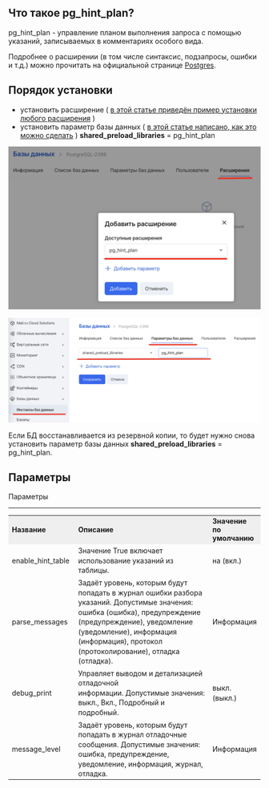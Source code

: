 ## Что такое pg_hint_plan?

pg_hint_plan - управление планом выполнения запроса с помощью указаний, записываемых в комментариях особого вида.

Подробнее о расширении (в том числе синтаксис, подзапросы, ошибки и т.д.) можно прочитать на официальной странице [Postgres](https://postgrespro.ru/docs/enterprise/12/pg-hint-plan).[](https://postgrespro.ru/docs/enterprise/12/pg-hint-plan)

## Порядок установки

- установить расширение ( [в этой статье приведён пример установки любого расширения](https://mcs.mail.ru/help/ru_RU/db-extensions/postgis-pgcrypto) )
- установить параметр базы данных ( [в этой статье написано, как это можно сделать](https://mcs.mail.ru/help/ru_RU/manage-db/db-flags-options) ) **shared_preload_libraries** = pg_hint_plan

![](./assets/helpjuice_production-2fuploads-2fupload-2fimage-2f7055-2fdirect-2f1624538710450-1624538710450.png)

![](./assets/helpjuice_production-2fuploads-2fupload-2fimage-2f7055-2fdirect-2f1624455467480-1624455467480.png)

Если БД восстанавливается из резервной копии, то будет нужно снова установить параметр базы данных **shared_preload_libraries** = pg_hint_plan.

## Параметры

Параметры

---

<table><tbody><tr><td style="width: 21.5318%; background-color: rgb(239, 239, 239);"><strong><font style="vertical-align: inherit;"><font style="vertical-align: inherit;">Название</font></font></strong></td><td style="width: 57.7135%; background-color: rgb(239, 239, 239);"><strong><font style="vertical-align: inherit;"><font style="vertical-align: inherit;">Описание</font></font></strong></td><td style="width: 20.5273%; background-color: rgb(239, 239, 239);"><strong><font style="vertical-align: inherit;"><font style="vertical-align: inherit;">Значение по умолчанию</font></font></strong></td></tr><tr><td style="width: 21.5318%;"><font style="vertical-align: inherit;"><font style="vertical-align: inherit;">enable_hint_table&nbsp;</font></font></td><td style="width: 57.7135%;"><font style="vertical-align: inherit;"><font style="vertical-align: inherit;">Значение True включает использование указаний из таблицы.</font></font></td><td style="width: 20.5273%;"><font style="vertical-align: inherit;"><font style="vertical-align: inherit;">на (вкл.)</font></font></td></tr><tr><td style="width: 21.5318%;"><font style="vertical-align: inherit;"><font style="vertical-align: inherit;">parse_messages&nbsp;</font></font></td><td style="width: 57.7135%;"><font style="vertical-align: inherit;"><font style="vertical-align: inherit;">Задаёт уровень, которым будут попадать в журнал ошибки разбора указаний.&nbsp;</font><font style="vertical-align: inherit;">Допустимые значения: ошибка (ошибка), предупреждение (предупреждение), уведомление (уведомление), информация (информация), протокол (протоколирование), отладка (отладка).</font></font></td><td style="width: 20.5273%;"><font style="vertical-align: inherit;"><font style="vertical-align: inherit;">Информация</font></font></td></tr><tr><td style="width: 21.5318%;"><font style="vertical-align: inherit;"><font style="vertical-align: inherit;">debug_print&nbsp;</font></font></td><td style="width: 57.7135%;"><font style="vertical-align: inherit;"><font style="vertical-align: inherit;">Управляет выводом и детализацией отладочной информации.&nbsp;</font><font style="vertical-align: inherit;">Допустимые значения: выкл., Вкл., Подробный и подробный.</font></font></td><td style="width: 20.5273%;"><font style="vertical-align: inherit;"><font style="vertical-align: inherit;">выкл. (выкл.)</font></font></td></tr><tr><td style="width: 21.5318%;"><font style="vertical-align: inherit;"><font style="vertical-align: inherit;">message_level</font></font></td><td style="width: 57.7135%;"><font style="vertical-align: inherit;"><font style="vertical-align: inherit;">Задаёт уровень, которым будут попадать в журнал отладочные сообщения.&nbsp;</font><font style="vertical-align: inherit;">Допустимые значения: ошибка, предупреждение, уведомление, информация, журнал, отладка.</font></font></td><td style="width: 20.5273%;"><font style="vertical-align: inherit;"><font style="vertical-align: inherit;">Информация</font></font></td></tr></tbody></table>
